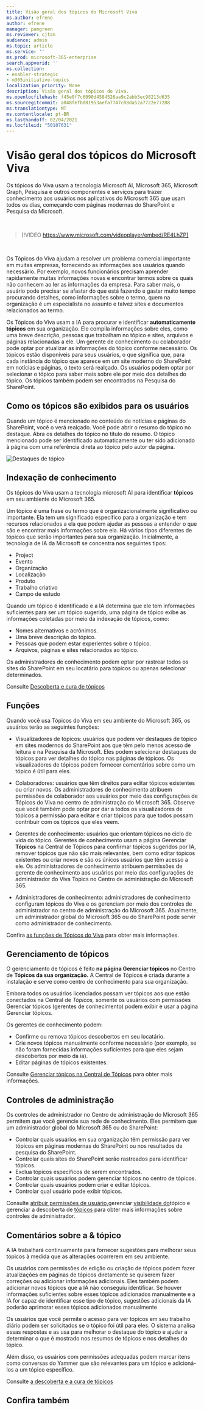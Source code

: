```yaml
---
title: Visão geral dos tópicos do Microsoft Viva
ms.author: efrene
author: efrene
manager: pamgreen
ms.reviewer: cjtan
audience: admin
ms.topic: article
ms.service: ''
ms.prod: microsoft-365-enterprise
search.appverid: ''
ms.collection:
- enabler-strategic
- m365initiative-topics
localization_priority: None
description: Visão geral dos tópicos do Viva.
ms.openlocfilehash: f45e0f7c6090d4584526aa9c2abb5ec98213d635
ms.sourcegitcommit: a048fefb081953aefa7747c08da52a7722e77288
ms.translationtype: MT
ms.contentlocale: pt-BR
ms.lasthandoff: 02/04/2021
ms.locfileid: "50107631"
---
```

# <a name="microsoft-viva-topics-overview"></a>Visão geral dos tópicos do Microsoft Viva 

Os tópicos do Viva usam a tecnologia Microsoft AI, Microsoft 365, Microsoft Graph, Pesquisa e outros componentes e serviços para trazer conhecimento aos usuários nos aplicativos do Microsoft 365 que usam todos os dias, começando com páginas modernas do SharePoint e Pesquisa da Microsoft.

</br>

> [!VIDEO https://www.microsoft.com/videoplayer/embed/RE4LhZP]  

</br>

Os Tópicos do Viva ajudam a resolver um problema comercial importante em muitas empresas, fornecendo as informações aos usuários quando necessário. Por exemplo, novos funcionários precisam aprender rapidamente muitas informações novas e encontrar termos sobre os quais não conhecem ao ler as informações da empresa. Para saber mais, o usuário pode precisar se afastar do que está fazendo e gastar muito tempo procurando detalhes, como informações sobre o termo, quem na organização é um especialista no assunto e talvez sites e documentos relacionados ao termo.

Os Tópicos do Viva usam a IA para procurar e identificar **automaticamente tópicos** em sua organização. Ele compila informações sobre eles, como uma breve descrição, pessoas que trabalham no tópico e sites, arquivos e páginas relacionadas a ele. Um gerente de conhecimento ou colaborador pode optar por atualizar as informações do tópico conforme necessário. Os tópicos estão disponíveis para seus usuários, o que significa que, para cada instância do tópico que aparece em um site moderno do SharePoint em notícias e páginas, o texto será realçado. Os usuários podem optar por selecionar o tópico para saber mais sobre ele por meio dos detalhes do tópico. Os tópicos também podem ser encontrados na Pesquisa do SharePoint.


## <a name="how-topics-are-displayed-to-users"></a>Como os tópicos são exibidos para os usuários

Quando um tópico é mencionado no conteúdo de notícias e páginas do SharePoint, você o verá realçado. Você pode abrir o resumo do tópico no destaque. Abra os detalhes do tópico no título do resumo. O tópico mencionado pode ser identificado automaticamente ou ter sido adicionado à página com uma referência direta ao tópico pelo autor da página. 

   ![Destaques de tópico](../media/knowledge-management/saturn.png) </br> 


## <a name="knowledge-indexing"></a>Indexação de conhecimento

Os tópicos do Viva usam a tecnologia microsoft AI para identificar **tópicos** em seu ambiente do Microsoft 365.

Um tópico é uma frase ou termo que é organizacionalmente significativo ou importante. Ela tem um significado específico para a organização e tem recursos relacionados a ela que podem ajudar as pessoas a entender o que são e encontrar mais informações sobre ela. Há vários tipos diferentes de tópicos que serão importantes para sua organização. Inicialmente, a tecnologia de IA da Microsoft se concentra nos seguintes tipos:
- Project
- Evento
- Organização
- Localização
- Produto
- Trabalho criativo
- Campo de estudo


Quando um tópico é identificado e a IA determina que ele tem  informações suficientes para ser um tópico sugerido, uma página de tópico exibe as informações coletadas por meio da indexação de tópicos, como:

- Nomes alternativos e acrônimos.
- Uma breve descrição do tópico.
- Pessoas que podem estar experientes sobre o tópico.
- Arquivos, páginas e sites relacionados ao tópico.

Os administradores de conhecimento podem optar por rastrear todos os sites do SharePoint em seu locatário para tópicos ou apenas selecionar determinados.

Consulte [Descoberta e cura de tópicos](https://docs.microsoft.com/microsoft-365/knowledge/topic-experiences-discovery-curation)

## <a name="roles"></a>Funções

Quando você usa Tópicos do Viva em seu ambiente do Microsoft 365, os usuários terão as seguintes funções:

- Visualizadores de tópicos: usuários que podem ver destaques  de tópico em sites modernos do SharePoint aos que têm pelo menos acesso de leitura e na Pesquisa da Microsoft. Eles podem selecionar destaques de tópicos para ver detalhes do tópico nas páginas de tópicos. Os visualizadores de tópicos podem fornecer comentários sobre como um tópico é útil para eles.

- Colaboradores: usuários que têm direitos para editar tópicos existentes ou criar novos. Os administradores de conhecimento atribuem permissões de colaborador aos usuários por meio das configurações de Tópicos do Viva no centro de administração do Microsoft 365. Observe que você também pode optar por dar a todos os visualizadores de tópicos a permissão para editar e criar tópicos para que todos possam contribuir com os tópicos que eles veem.

- Gerentes de conhecimento: usuários que orientam tópicos no ciclo de vida do tópico. Gerentes de conhecimento usam a página Gerenciar **Tópicos** na Central de Tópicos para confirmar tópicos sugeridos por IA, remover tópicos que não são mais relevantes, bem como editar tópicos existentes ou criar novos e são os únicos usuários que têm acesso a ele. Os administradores de conhecimento atribuem permissões de gerente de conhecimento aos usuários por meio das configurações de administrador do Viva Topics no Centro de administração do Microsoft 365. 

- Administradores de conhecimento: administradores de conhecimento configuram tópicos do Viva e os gerenciam por meio dos controles de administrador no centro de administração do Microsoft 365. Atualmente, um administrador global do Microsoft 365 ou do SharePoint pode servir como administrador de conhecimento.

Confira [as funções de Tópicos do Viva](topic-experiences-roles.md) para obter mais informações.

## <a name="topic-management"></a>Gerenciamento de tópicos

O gerenciamento de tópicos é feito **na página Gerenciar tópicos** no Centro de **Tópicos da sua organização.** A Central de Tópicos é criada durante a instalação e serve como centro de conhecimento para sua organização. 

Embora todos os usuários licenciados possam ver tópicos aos que estão conectados na Central de *Tópicos,* somente os usuários com permissões Gerenciar tópicos (gerentes de conhecimento) podem exibir e usar a página Gerenciar tópicos.

Os gerentes de conhecimento podem:

- Confirme ou remova tópicos descobertos em seu locatário.
- Crie novos tópicos manualmente conforme necessário (por exemplo, se não foram fornecidas informações suficientes para que eles sejam descobertos por meio da ia).
- Editar páginas de tópicos existentes.</br>

Consulte [Gerenciar tópicos na Central de Tópicos](manage-topics.md) para obter mais informações.  


## <a name="admin-controls"></a>Controles de administração

Os controles de administrador no Centro de administração do Microsoft 365 permitem que você gerencie sua rede de conhecimento. Eles permitem que um administrador global do Microsoft 365 ou do SharePoint:

- Controlar quais usuários em sua organização têm permissão para ver tópicos em páginas modernas do SharePoint ou nos resultados de pesquisa do SharePoint.
- Controlar quais sites do SharePoint serão rastreados para identificar tópicos.
- Exclua tópicos específicos de serem encontrados.
- Controlar quais usuários podem gerenciar tópicos no centro de tópicos.
- Controlar quais usuários podem criar e editar tópicos.
- Controlar qual usuário pode exibir tópicos.

Consulte [atribuir permissões de usuário,](https://docs.microsoft.com/microsoft-365/knowledge/plan-topic-experiences#user-permissions)gerenciar [visibilidade do](https://docs.microsoft.com/microsoft-365/knowledge/topic-experiences-knowledge-rules)tópico e gerenciar a descoberta de [tópicos](https://docs.microsoft.com/microsoft-365/knowledge/topic-experiences-discovery) para obter mais informações sobre controles de administrador.

## <a name="topic-curation--feedback"></a>Comentários sobre a & tópico

A IA trabalhará continuamente para fornecer sugestões para melhorar seus tópicos à medida que as alterações ocorrerem em seu ambiente. 

Os usuários com permissões de edição ou criação de tópicos podem fazer atualizações em páginas de tópicos diretamente se quiserem fazer correções ou adicionar informações adicionais. Eles também podem adicionar novos tópicos que a IA não conseguiu identificar. Se houver informações suficientes sobre esses tópicos adicionados manualmente e a IA for capaz de identificar esse tipo de tópico, sugestões adicionais da IA poderão aprimorar esses tópicos adicionados manualmente 

Os usuários que você permite o acesso para ver tópicos em seu trabalho diário podem ser solicitados se o tópico foi útil para eles. O sistema analisa essas respostas e as usa para melhorar o destaque do tópico e ajudar a determinar o que é mostrado nos resumos de tópicos e nos detalhes do tópico.

Além disso, os usuários com permissões adequadas podem marcar itens como conversas do Yammer que são relevantes para um tópico e adicioná-los a um tópico específico. 

Consulte [a descoberta e a cura de tópicos](https://docs.microsoft.com/microsoft-365/knowledge/topic-experiences-discovery-curation)


## <a name="see-also"></a>Confira também


